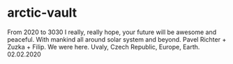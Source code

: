 # arctic-vault
From 2020 to 3030
I really, really hope, your future will be awesome and peaceful. With mankind all around solar system and beyond.
Pavel Richter + Zuzka + Filip. We were here. Uvaly, Czech Republic, Europe, Earth. 
02.02.2020
